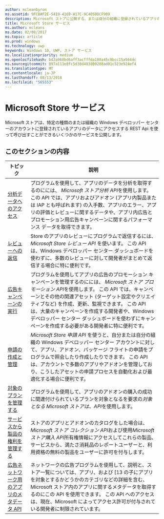 ```yaml
---
author: mcleanbyron
ms.assetid: 9FCBAF2E-5419-4169-A17C-9C4058DCF909
description: Microsoft ストアに公開する、または自分の組織に登録されているアプリのデータの特定の種類にアクセスする REST Api を使って呼び出すことができるいくつかのサービス ' s Windows デベロッパー センター アカウント。
title: Microsoft Store サービス
ms.author: mcleans
ms.date: 02/08/2017
ms.topic: article
ms.prod: windows
ms.technology: uwp
keywords: Windows 10, UWP, ストア サービス
ms.localizationpriority: medium
ms.openlocfilehash: b42a968bd6aff3acfffda180a45c8bcc15a564dc
ms.sourcegitcommit: 897a111e8fc5d38d483800288ad01c523e924ef4
ms.translationtype: MT
ms.contentlocale: ja-JP
ms.lasthandoff: 08/13/2018
ms.locfileid: "565553"
---
```

# <a name="microsoft-store-services"></a>Microsoft Store サービス

Microsoft ストアは、特定の種類のまたは組織の Windows デベロッパー センターのアカウントに登録されているアプリのデータにアクセスする REST Api を使って呼び出すことができるいくつかのサービスを公開します。

## <a name="in-this-section"></a>このセクションの内容


| トピック            | 説明                 |
|------------------|-----------------------------|
| [分析データへのアクセス](access-analytics-data-using-windows-store-services.md) | プログラムを使用して、アプリのデータを分析を取得するのにには、 *Microsoft ストア分析 API*を使用します。 この API では、アプリおよびアドオン (アプリ内製品または IAP とも呼ばれます) の入手数、アプリのエラー、アプリの評価とレビューに関するデータや、アプリ内広告とプロモーション用広告キャンペーンに関するパフォーマンス データを取得できます。 |
| [レビューへの返信](respond-to-reviews-using-windows-store-services.md) | Store のアプリのレビューにプログラムで返信するには、*Microsoft Store レビュー API* を使います。 この API は、Windows デベロッパー センター ダッシュボードを使わずに、多数のレビューに対して開発者がまとめて返信する場合に特に便利です。  |
| [広告キャンペーンの実行](run-ad-campaigns-using-windows-store-services.md) | プログラムを使用してアプリの広告のプロモーション キャンペーンを管理するのにには、 *Microsoft ストア プロモーション API*を使用します。 この API では、キャンペーンとその他の関連アセット (ターゲット設定やクリエイティブなど) を作成、更新、監視できます。 この API は、大量のキャンペーンを作成する開発者や、Windows デベロッパー センター ダッシュボードを使わずにキャンペーンを作成する必要がある開発者に特に便利です。 |
| [申請の作成と管理](create-and-manage-submissions-using-windows-store-services.md) | *Microsoft Store 申請 API* を使うと、自分または自分の組織の Windows デベロッパー センター アカウントに対して、アプリ、アドオン、パッケージ フライトの申請をプログラムで照会したり作成したりできます。 この API は、アカウントで多数のアプリやアドオンを管理しており、こうしたアセットの申請プロセスを自動化および最適化する場合に便利です。 |
| [対象のプランを管理する ](manage-targeted-offers-using-windows-store-services.md) | プログラムを使用して、アプリのアドオンの購入の成功に関連付けられているプランを対象となるを要求の*対象となる Microsoft ストアは、API*を使用します。 |
| [サービスから製品の権利を管理する](view-and-grant-products-from-a-service.md)  | ストアのアプリとアドオンのカタログをした場合は、 *Microsoft ストア コレクション API*および使用*Microsoft ストア購入 API*所有権情報にアクセスしてこれらの製品、サービスから、満たさ消耗品のレポートユーザーと、利用資格の無料の製品をユーザーに許可を付与します。  |
| [広告ネットワーク用のアプリのメタデータ API](app-metadata-api-for-advertising-networks.md)  | ネットワークの広告プログラムを使用して、説明と、ストア一覧については、アプリ、および [13 の子にアプリを対象とするかどうかのカテゴリなどの詳細を含む、Microsoft ストア内のアプリに関するメタデータを取得するのにこの API を使用できます。 この API へのアクセスは、現在、Microsoft によってアクセス許可が付与されている開発者に制限されています。  |
